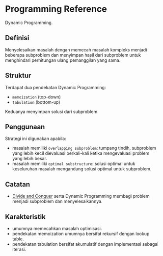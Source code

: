 # Programming Reference

Dynamic Programming.

## Definisi

Menyelesaikan masalah dengan memecah masalah kompleks menjadi beberapa subproblem dan menyimpan hasil dari subproblem untuk menghindari perhitungan ulang pemanggilan yang sama.

## Struktur

Terdapat dua pendekatan Dynamic Programming:

* `memoization` (top-down)
* `tabulation` (bottom-up)

Keduanya menyimpan solusi dari subproblem.

## Penggunaan

Strategi ini digunakan apabila:

* masalah memiliki `overlapping subproblem`: tumpang tindih, subproblem yang lebih kecil dievaluasi berkali-kali ketika mengevaluasi problem yang lebih besar.
* masalah memiliki `optimal substructure`: solusi optimal untuk keseluruhan masalah mengandung solusi optimal untuk subproblem.

## Catatan

* [Divide and Conquer](divide-and-conquer.md) serta Dynamic Programming membagi problem menjadi subproblem dan menyelesaikannya.

## Karakteristik

* umumnya memecahkan masalah optimisasi.
* pendekatan memoization umumnya bersifat rekursif dengan lookup table.
* pendekatan tabulation bersifat akumulatif dengan implementasi sebagai iterasi.